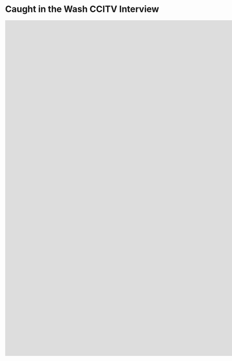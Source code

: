 # Caught in the Wash CCITV Interview

<iframe width="1920" height="1080" src="https://www.youtube.com/embed/KXEhwtf3xIs" frameborder="0" allowfullscreen></iframe>
